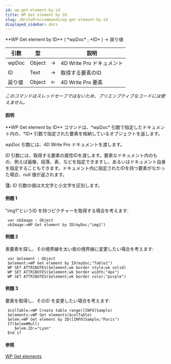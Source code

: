 ```yaml
---
id: wp-get-element-by-id
title: WP Get element by ID
slug: /WritePro/commands/wp-get-element-by-id
displayed_sidebar: docs
---
```


<!--REF #_command_.WP Get element by ID.Syntax-->**WP Get element by ID** ( *wpDoc* ; *ID* ) -> 戻り値<!-- END REF-->
<!--REF #_command_.WP Get element by ID.Params-->
| 引数 | 型 |  | 説明 |
| --- | --- | --- | --- |
| wpDoc | Object | &#8594;  | 4D Write Pro ドキュメント |
| ID | Text | &#8594;  | 取得する要素のID |
| 戻り値 | Object | &#8592; | 4D Write Pro 要素 |

<!-- END REF-->

*このコマンドはスレッドセーフではないため、プリエンプティブなコードには使えません。*


#### 説明 

<!--REF #_command_.WP Get element by ID.Summary-->**WP Get element by ID** コマンドは、*wpDoc* 引数で指定したドキュメント内の、*ID* 引数で指定された要素を格納しているオブジェクトを返します。<!-- END REF-->

*wpDoc* 引数には、4D Write Pro ドキュメントを渡します。

*ID* 引数には、取得する要素の属性IDを渡します。要素なドキュメント内のもの、例えば画像、段落、表、などを指定できますし、あるいはドキュメント自身を指定することもできます。ドキュメント内に指定されたIDを持つ要素がなかった場合、null 値が返されます。

**注:** *ID* 引数の値は大文字と小文字を区別します。

#### 例題 1 

"img1"というID を持つピクチャーを取得する場合を考えます:

```4d
 var obImage : Object
 obImage:=WP Get element by ID(myDoc;"img1")
```

#### 例題 2 

表要素を探し、その境界線を太い紫の境界線に変更したい場合を考えます:

```4d
 var $element : Object
 $element:=WP Get element by ID(myDoc;"Table1")
 WP SET ATTRIBUTES($element;wk border style;wk solid)
 WP SET ATTRIBUTES($element;wk border width;"4px")
 WP SET ATTRIBUTES($element;wk border color;"purple")
```

#### 例題 3 

要素を取得し、そのID を変更したい場合を考えます:

```4d
 $colTable:=WP Create table range([INFO]Sample)
 $elements:=WP Get elements($colTable)
 $elem:=WP Get element by ID([INFO]Sample;"Paris")
 If($elem#Null)
    $elem.ID:="Lyon"
 End if
```

#### 参照 

[WP Get elements](wp-get-elements.md)  